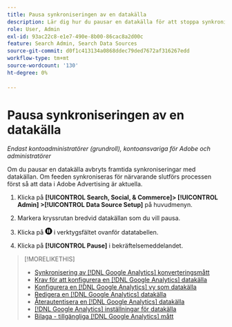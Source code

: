 ```yaml
---
title: Pausa synkroniseringen av en datakälla
description: Lär dig hur du pausar en datakälla för att stoppa synkroniseringen.
role: User, Admin
exl-id: 93ac22c8-e1e7-490e-8b00-86cac8a2d00c
feature: Search Admin, Search Data Sources
source-git-commit: d0f1c413134a0868ddec79ded7672af316267edd
workflow-type: tm+mt
source-wordcount: '130'
ht-degree: 0%

---
```


# Pausa synkroniseringen av en datakälla

*Endast kontoadministratörer (grundroll), kontoansvariga för Adobe och administratörer*

Om du pausar en datakälla avbryts framtida synkroniseringar med datakällan. Om feeden synkroniseras för närvarande slutförs processen först så att data i Adobe Advertising är aktuella.

1. Klicka på **[!UICONTROL Search, Social, & Commerce]> [!UICONTROL Admin] >[!UICONTROL Data Source Setup]** på huvudmenyn.

1. Markera kryssrutan bredvid datakällan som du vill pausa.

1. Klicka på ![Paus](/help/search-social-commerce/assets/pause.png "Paus") i verktygsfältet ovanför datatabellen.

1. Klicka på **[!UICONTROL Pause]** i bekräftelsemeddelandet.

>[!MORELIKETHIS]
>
>* [Synkronisering av  [!DNL Google Analytics] konverteringsmått](data-source-about.md)
>* [Krav för att konfigurera en [!DNL Google Analytics] datakälla](data-source-prerequisites.md)
>* [Konfigurera en [!DNL Google Analytics] vy som datakälla](data-source-configure.md)
>* [Redigera en [!DNL Google Analytics] datakälla](data-source-edit.md)
>* [Återautentisera en [!DNL Google Analytics] datakälla](data-source-reauthenticate.md)
>* [[!DNL Google Analytics] inställningar för datakälla](data-source-settings.md)
>* [Bilaga - tillgängliga [!DNL Google Analytics] mått](data-source-ga-metrics.md)
